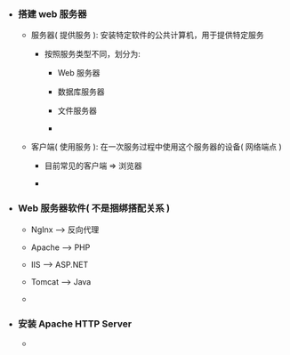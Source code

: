 * ### 搭建 web 服务器

    * 服务器( 提供服务 ): 安装特定软件的公共计算机，用于提供特定服务
    
        * 按照服务类型不同，划分为:
        
            * Web 服务器
            
            * 数据库服务器
            
            * 文件服务器
            
            *  
            
    * 客户端( 使用服务 ): 在一次服务过程中使用这个服务器的设备( 网络端点 )
    
        * 目前常见的客户端 => 浏览器
        
        * 
        
* ### Web 服务器软件( 不是捆绑搭配关系 )

    * NgInx --> 反向代理
    
    * Apache --> PHP
    
    * IIS --> ASP.NET
    
    * Tomcat --> Java
    
    * 
    
* ### 安装 Apache HTTP Server 

    *  